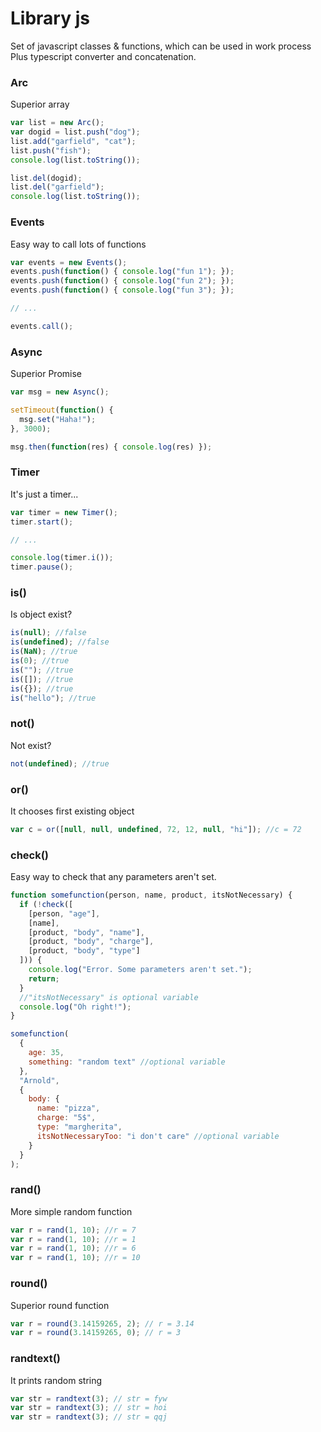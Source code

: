 # Library js

Set of javascript classes & functions, which can be used in work process
Plus typescript converter and concatenation.

### Arc
Superior array
```javascript
var list = new Arc();
var dogid = list.push("dog");
list.add("garfield", "cat");
list.push("fish");
console.log(list.toString());

list.del(dogid);
list.del("garfield");
console.log(list.toString());
```

### Events
Easy way to call lots of functions
```javascript
var events = new Events();
events.push(function() { console.log("fun 1"); });
events.push(function() { console.log("fun 2"); });
events.push(function() { console.log("fun 3"); });

// ...

events.call();
```

### Async
Superior Promise
```javascript
var msg = new Async();

setTimeout(function() {
  msg.set("Haha!");
}, 3000);

msg.then(function(res) { console.log(res) });
```

### Timer
It's just a timer...
```javascript
var timer = new Timer();
timer.start();

// ...

console.log(timer.i());
timer.pause();
```

### is()
Is object exist?
```javascript
is(null); //false
is(undefined); //false
is(NaN); //true
is(0); //true
is(""); //true
is([]); //true
is({}); //true
is("hello"); //true
```

### not()
Not exist?
```javascript
not(undefined); //true
```

### or()
It chooses first existing object
```javascript
var c = or([null, null, undefined, 72, 12, null, "hi"]); //c = 72
```

### check()
Easy way to check that any parameters aren't set.
```javascript
function somefunction(person, name, product, itsNotNecessary) {
  if (!check([
    [person, "age"],
    [name],
    [product, "body", "name"],
    [product, "body", "charge"],
    [product, "body", "type"]
  ])) {
    console.log("Error. Some parameters aren't set.");
    return;
  }
  //"itsNotNecessary" is optional variable
  console.log("Oh right!");
}

somefunction(
  {
    age: 35,
    something: "random text" //optional variable
  },
  "Arnold",
  {
    body: {
      name: "pizza",
      charge: "5$",
      type: "margherita",
      itsNotNecessaryToo: "i don't care" //optional variable
    }
  }
);
```

### rand()
More simple random function
```javascript
var r = rand(1, 10); //r = 7
var r = rand(1, 10); //r = 1
var r = rand(1, 10); //r = 6
var r = rand(1, 10); //r = 10
```

### round()
Superior round function
```javascript
var r = round(3.14159265, 2); // r = 3.14
var r = round(3.14159265, 0); // r = 3
```

### randtext()
It prints random string
```javascript
var str = randtext(3); // str = fyw
var str = randtext(3); // str = hoi
var str = randtext(3); // str = qqj
```